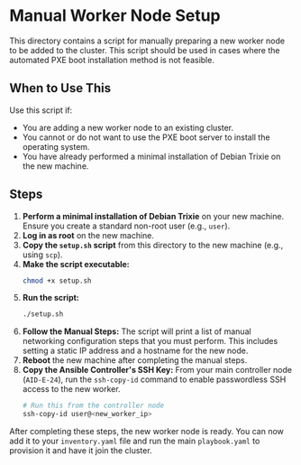 # Manual Worker Node Setup

This directory contains a script for manually preparing a new worker node to be added to the cluster. This script should be used in cases where the automated PXE boot installation method is not feasible.

## When to Use This

Use this script if:
- You are adding a new worker node to an existing cluster.
- You cannot or do not want to use the PXE boot server to install the operating system.
- You have already performed a minimal installation of Debian Trixie on the new machine.

## Steps

1.  **Perform a minimal installation of Debian Trixie** on your new machine. Ensure you create a standard non-root user (e.g., `user`).
2.  **Log in as root** on the new machine.
3.  **Copy the `setup.sh` script** from this directory to the new machine (e.g., using `scp`).
4.  **Make the script executable:**
    ```bash
    chmod +x setup.sh
    ```
5.  **Run the script:**
    ```bash
    ./setup.sh
    ```
6.  **Follow the Manual Steps:** The script will print a list of manual networking configuration steps that you must perform. This includes setting a static IP address and a hostname for the new node.
7.  **Reboot** the new machine after completing the manual steps.
8.  **Copy the Ansible Controller's SSH Key:** From your main controller node (`AID-E-24`), run the `ssh-copy-id` command to enable passwordless SSH access to the new worker.
    ```bash
    # Run this from the controller node
    ssh-copy-id user@<new_worker_ip>
    ```

After completing these steps, the new worker node is ready. You can now add it to your `inventory.yaml` file and run the main `playbook.yaml` to provision it and have it join the cluster.
